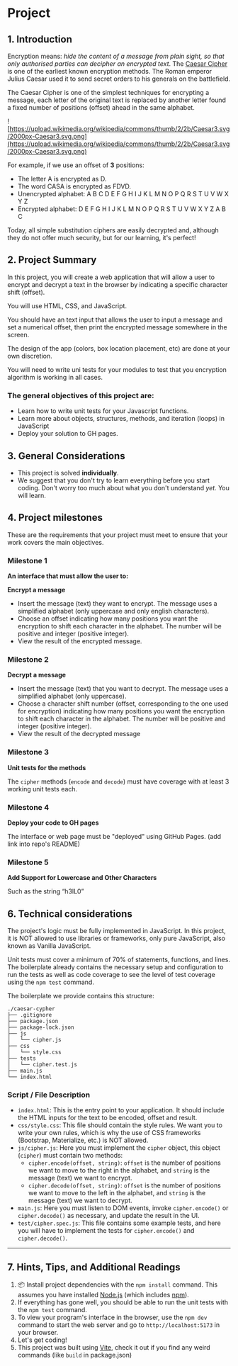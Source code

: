 # Project

## 1. Introduction

Encryption means: *hide the content of a message from plain sight, so that only authorised parties can decipher an encrypted text*. The [Caesar Cipher](https://en.wikipedia.org/wiki/Caesar_cipher) is one of the earliest known encryption methods. The Roman emperor Julius Caesar used it to send secret orders to his generals on the battlefield.

The Caesar Cipher is one of the simplest techniques for encrypting a message, each letter of the original text is replaced by another letter found a fixed number of positions (offset) ahead in the same alphabet.

![https://upload.wikimedia.org/wikipedia/commons/thumb/2/2b/Caesar3.svg/2000px-Caesar3.svg.png](https://upload.wikimedia.org/wikipedia/commons/thumb/2/2b/Caesar3.svg/2000px-Caesar3.svg.png)

For example, if we use an offset of **3** positions:

- The letter A is encrypted as D.
- The word CASA is encrypted as FDVD.
- Unencrypted alphabet: A B C D E F G H I J K L M N O P Q R S T U V W X Y Z
- Encrypted alphabet: D E F G H I J K L M N O P Q R S T U V W X Y Z A B C

Today, all simple substitution ciphers are easily decrypted and, although they do not offer much security, but for our learning, it's perfect!

## 2. Project Summary

In this project, you will create a web application that will allow a user to encrypt and decrypt a text in the browser by indicating a specific character shift (offset). 

You will use HTML, CSS, and JavaScript.

You should have an text input that allows the user to input a message and set a numerical offset, then print the encrypted message somewhere in the screen.

The design of the app (colors, box location placement, etc) are done at your own discretion.

You will need to write uni tests for your modules to test that you encryption algorithm is working in all cases.

### The general objectives of this project are:

- Learn how to write unit tests for your Javascript functions.
- Learn more about objects, structures, methods, and iteration (loops) in JavaScript
- Deploy your solution to GH pages.

## 3. General Considerations

- This project is solved **individually**.
- We suggest that you don't try to learn everything before you start coding. Don't worry too much about what you don't understand *yet.* You will learn.

## 4. Project milestones

These are the requirements that your project must meet to ensure that your work covers the main objectives.

### Milestone 1

**An interface that must allow the user to:**

**Encrypt a message**

- Insert the message (text) they want to encrypt. The message uses a simplified alphabet (only uppercase and only english characters).
- Choose an offset indicating how many positions you want the encryption to shift each character in the alphabet. The number will be positive and integer (positive integer).
- View the result of the encrypted message.

### Milestone 2

**Decrypt a message**

- Insert the message (text) that you want to decrypt. The message uses a simplified alphabet (only uppercase).
- Choose a character shift number (offset, corresponding to the one used for encryption) indicating how many positions you want the encryption to shift each character in the alphabet. The number will be positive and integer (positive integer).
- View the result of the decrypted message

### Milestone 3

**Unit tests for the methods**

The `cipher` methods (`encode` and `decode`) must have coverage with at least 3 working unit tests each.

### Milestone 4

**Deploy your code to GH pages**

The interface or web page must be "deployed" using GitHub Pages. (add link into repo's README)

### Milestone 5

**Add Support for Lowercase and Other Characters**

Such as the string “h3lL0”

## 6. Technical considerations

The project's logic must be fully implemented in JavaScript. In this project, it is NOT allowed to use libraries or frameworks, only pure JavaScript, also known as Vanilla JavaScript.

Unit tests must cover a minimum of 70% of statements, functions, and lines. The boilerplate already contains the necessary setup and configuration to run the tests as well as code coverage to see the level of test coverage using the `npm test` command.

The boilerplate we provide contains this structure:

```
./caesar-cypher
├── .gitignore
├── package.json
├── package-lock.json
├── js
│   └── cipher.js
├── css
│   └── style.css
├── tests
│   └── cipher.test.js
├── main.js
└── index.html
```

### Script / File Description

- `index.html`: This is the entry point to your application. It should include the HTML inputs for the text to be encoded, offset and result.
- `css/style.css`: This file should contain the style rules. We want you to write your own rules, which is why the use of CSS frameworks (Bootstrap, Materialize, etc.) is NOT allowed.
- `js/cipher.js`: Here you must implement the `cipher` object, this object (`cipher`) must contain two methods:
    - `cipher.encode(offset, string)`: `offset` is the number of positions we want to move to the right in the alphabet, and `string` is the message (text) we want to encrypt.
    - `cipher.decode(offset, string)`: `offset` is the number of positions we want to move to the left in the alphabet, and `string` is the message (text) we want to decrypt.
- `main.js`: Here you must listen to DOM events, invoke `cipher.encode()` or `cipher.decode()` as necessary, and update the result in the UI.
- `test/cipher.spec.js`: This file contains some example tests, and here you will have to implement the tests for `cipher.encode()` and `cipher.decode()`.

---

## 7. Hints, Tips, and Additional Readings

1. 📦 Install project dependencies with the `npm install` command. This assumes you have installed [Node.js](https://nodejs.org/) (which includes [npm](https://docs.npmjs.com/)).
2. If everything has gone well, you should be able to run the unit tests with the `npm test` command.
3. To view your program's interface in the browser, use the `npm dev` command to start the web server and go to `http://localhost:5173` in your browser.
4. Let's get coding! 
5. This project was built using [Vite](https://vitejs.dev/), check it out if you find any weird commands (like `build` in package.json)